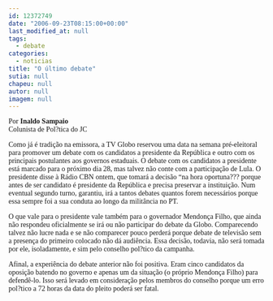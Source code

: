 ```yaml
---
id: 12372749
date: "2006-09-23T08:15:00+00:00"
last_modified_at: null
tags:
  - debate
categories:
  - noticias
title: "O último debate"
sutia: null
chapeu: null
autor: null
imagem: null
---
```

<p><P><FONT face=Verdana>Por&nbsp;<STRONG>Inaldo Sampaio</STRONG><BR>Colunista de Pol?tica do JC<BR></FONT><FONT face=Verdana></FONT></P></p>
<p><P><FONT face=Verdana>Como&nbsp;já é tradição na emissora, a TV Globo reservou uma data na semana pré-eleitoral para promover um debate com os candidatos a presidente da República e outro com os principais postulantes aos governos estaduais. O debate com os candidatos a presidente está marcado para o próximo dia 28, mas talvez não conte com a participação de Lula. O presidente disse à Rádio CBN ontem, que tomará a decisão “na hora oportuna??? porque antes de ser candidato é presidente da República e precisa preservar a instituição. Num eventual segundo turno, garantiu, irá a tantos debates quantos forem necessários porque essa sempre foi a sua conduta ao longo da militância no PT.</FONT></P></p>
<p><P><FONT face=Verdana>O que vale para o presidente vale também para o governador Mendonça Filho, que ainda não respondeu oficialmente se irá ou não participar do debate da Globo. Comparecendo talvez não lucre nada e se não comparecer pouco perderá porque debate de televisão sem a presença do primeiro colocado não dá audiência. Essa decisão, todavia, não será tomada por ele, isoladamente, e sim pelo conselho pol?tico da campanha.</FONT></P></p>
<p><P><FONT face=Verdana>Afinal, a&nbsp;experiência do debate anterior não foi positiva. Eram cinco candidatos da oposição batendo no governo e apenas um da situação (o próprio Mendonça Filho) para defendê-lo. Isso será levado em consideração pelos membros do conselho porque um erro pol?tico a 72 horas da data do pleito poderá ser fatal.</FONT></P> </p>
